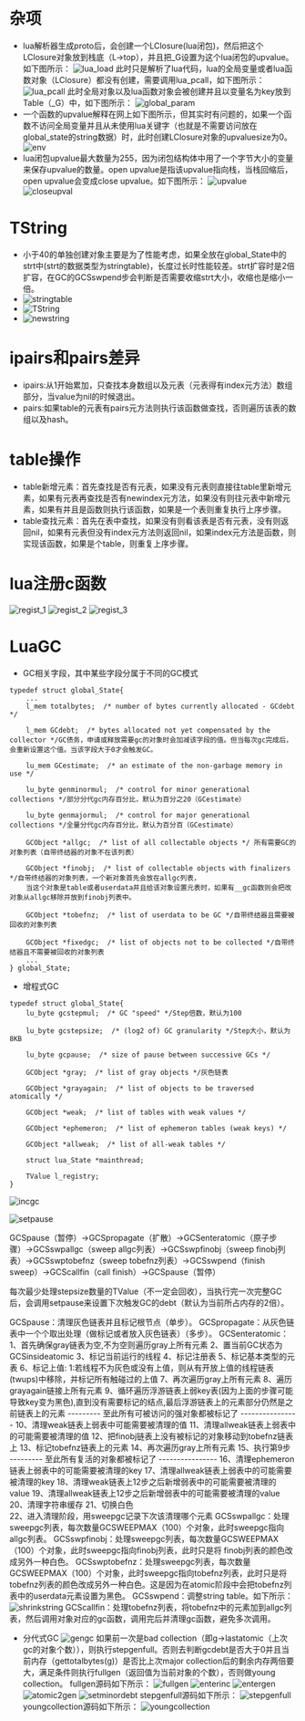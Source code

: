 # 杂项
+ lua解析器生成proto后，会创建一个LClosure(lua闭包)，然后把这个LClosure对象放到栈底（L->top），并且把_G设置为这个lua闭包的upvalue。如下图所示：
![lua_load](./picture/lua_load.png)
此时只是解析了lua代码，lua的全局变量或者lua函数对象（LClosure）都没有创建，需要调用lua_pcall，如下图所示：
![lua_pcall](./picture/lua_pcall.png)
此时全局对象以及lua函数对象会被创建并且以变量名为key放到Table（_G）中，如下图所示：
![global_param](./picture/global_param.png)
+ 一个函数的upvalue解释在网上如下图所示，但其实时有问题的，如果一个函数不访问全局变量并且从未使用lua关键字（也就是不需要访问放在global_state的string数据）时，此时创建LClosure对象的upvaluesize为0。
![env](./picture/env.png)
+ lua闭包upvalue最大数量为255，因为闭包结构体中用了一个字节大小的变量来保存upvalue的数量。open upvalue是指该upvalue指向栈，当栈回缩后，open upvalue会变成close upvalue。如下图所示：
![upvalue](./picture/upvalue.png)
![closeupval](./picture/closeupval.png)

# TString
+ 小于40的单独创建对象主要是为了性能考虑，如果全放在global_State中的strt中(strt的数据类型为stringtable)，长度过长时性能较差。strt扩容时是2倍扩容，在GC的GCSswpend步会判断是否需要收缩strt大小，收缩也是缩小一倍。
+ ![stringtable](./picture/stringtable.png)
+ ![TString](./picture/TString.png)
+ ![newstring](./picture/newstring.png)
  
# ipairs和pairs差异
+ ipairs:从1开始累加，只查找本身数组以及元表（元表得有index元方法）数组部分，当value为nil的时候退出。
+ pairs:如果table的元表有pairs元方法则执行该函数做查找，否则遍历该表的数组以及hash。

# table操作
+ table新增元素：首先查找是否有元表，如果没有元表则直接往table里新增元素，如果有元表再查找是否有newindex元方法，如果没有则往元表中新增元素，如果有并且是函数则执行该函数，如果是一个表则重复执行上序步骤。
+ table查找元素：首先在表中查找，如果没有则看该表是否有元表，没有则返回nil，如果有元表但没有index元方法则返回nil，如果index元方法是函数，则实现该函数，如果是个table，则重复上序步骤。

# lua注册c函数
![regist_1](./picture/regist_1.png)
![regist_2](./picture/regist_2.png)
![regist_3](./picture/regist_3.png)

# LuaGC
+ GC相关字段，其中某些字段分属于不同的GC模式
```
typedef struct global_State{
    ...
    l_mem totalbytes;  /* number of bytes currently allocated - GCdebt */
    
    l_mem GCdebt;  /* bytes allocated not yet compensated by the collector */GC债务，申请或释放需要gc的对象时会加减该字段的值。但当每次gc完成后，会重新设置这个值。当该字段大于0才会触发GC。

    lu_mem GCestimate;  /* an estimate of the non-garbage memory in use */

    lu_byte genminormul;  /* control for minor generational collections */部分分代gc内存百分比，默认为百分之20（GCestimate）

    lu_byte genmajormul;  /* control for major generational collections */全量分代gc内存百分比，默认为百分百（GCestimate）
    
    GCObject *allgc;  /* list of all collectable objects */ 所有需要GC的对象列表（自带终结器的对象不在该列表）

    GCObject *finobj;  /* list of collectable objects with finalizers */自带终结器的对象列表，一个新对象首先会放在allgc列表，
    当这个对象是table或者userdata并且给该对象设置元表时，如果有__gc函数则会把改对象从allgc移除并放到finobj列表中。

    GCObject *tobefnz;  /* list of userdata to be GC */自带终结器且需要被回收的对象列表

    GCObject *fixedgc;  /* list of objects not to be collected */自带终结器且不需要被回收的对象列表
    ...
} global_State;
```

+ 增程式GC
```
typedef struct global_State{
    lu_byte gcstepmul;  /* GC "speed" */Step倍数，默认为100

    lu_byte gcstepsize;  /* (log2 of) GC granularity */Step大小，默认为8KB

    lu_byte gcpause;  /* size of pause between successive GCs */

    GCObject *gray;  /* list of gray objects */灰色链表

    GCObject *grayagain;  /* list of objects to be traversed atomically */

    GCObject *weak;  /* list of tables with weak values */
    
    GCObject *ephemeron;  /* list of ephemeron tables (weak keys) */
    
    GCObject *allweak;  /* list of all-weak tables */

    struct lua_State *mainthread;

    TValue l_registry;
}
```
![incgc](./picture/incgc.png)

![setpause](./picture/setpause.png)

GCSpause（暂停）->GCSpropagate（扩散）->GCSenteratomic（原子步骤）->GCSswpallgc（sweep allgc列表）->GCSswpfinobj（sweep finobj列表）->GCSswptobefnz（sweep tobefnz列表）->GCSswpend（finish sweep）->GCScallfin（call finish）->GCSpause（暂停）

每次最少处理stepsize数量的TValue（不一定会回收），当执行完一次完整GC后，会调用setpause来设置下次触发GC的debt（默认为当前所占内存的2倍）。

GCSpause：清理灰色链表并且标记根节点（单步）。
GCSpropagate：从灰色链表中一个个取出处理（做标记或者放入灰色链表）（多步）。
GCSenteratomic：
    1、首先确保gray链表为空,不为空则遍历gray上所有元素
    2、置当前GC状态为GCSinsideatomic
    3、标记当前运行的线程
    4、标记注册表
    5、标记基本类型的元表
    6、标记上值:
        1:若线程不为灰色或没有上值，则从有开放上值的线程链表(twups)中移除，并标记所有触碰过的上值
    7、再次遍历gray上所有元素
    8、遍历grayagain链接上所有元素
    9、循环遍历浮游链表上弱key表(因为上面的步骤可能导致key变为黑色),直到没有需要标记的结点,最后浮游链表上的元素部分仍然是之前链表上的元素
    --------- 至此所有可被访问的强对象都被标记了 ----------------
    10、清理weak链表上弱表中可能需要被清理的值
    11、清理allweak链表上弱表中的可能需要被清理的值
    12、把finobj链表上没有被标记的对象移动到tobefnz链表上
    13、标记tobefnz链表上的元素
    14、再次遍历gray上所有元素
    15、执行第9步
    --------- 至此所有复活的对象都被标记了 ----------------
    16、清理ephemeron链表上弱表中的可能需要被清理的key
    17、清理allweak链表上弱表中的可能需要被清理的key
    18、清理weak链表上12步之后新增弱表中的可能需要被清理的value
    19、清理allweak链表上12步之后新增弱表中的可能需要被清理的value
    20、清理字符串缓存
    21、切换白色    
    22、进入清理阶段，用sweepgc记录下次该清理哪个元素
GCSswpallgc：处理sweepgc列表，每次数量GCSWEEPMAX（100）个对象，此时sweepgc指向allgc列表。
GCSswpfinobj：处理sweepgc列表，每次数量GCSWEEPMAX（100）个对象，此时sweepgc指向finobj列表，此时只是将
finobj列表的颜色改成另外一种白色。
GCSswptobefnz：处理sweepgc列表，每次数量GCSWEEPMAX（100）个对象，此时sweepgc指向tobefnz列表，此时只是将tobefnz列表的颜色改成另外一种白色。这是因为在atomic阶段中会把tobefnz列表中的userdata元素设置为黑色。
GCSswpend：调整string table。如下所示：
![shrinkstring](./picture/shrinkstring.png)
GCScallfin：处理tobefnz列表，将tobefnz中的元素加到allgc列表，然后调用对象对应的gc函数，调用完后并清理gc函数，避免多次调用。

+ 分代式GC
![gengc](./picture/gengc.png)
如果前一次是bad collection（即g->lastatomic（上次gc的对象个数）），则执行stepgenfull。否则去判断gcdebt是否大于0并且当前内存（gettotalbytes(g)）是否比上次major collection后的剩余内存两倍要大，满足条件则执行fullgen（返回值为当前对象的个数），否则做young collection。
fullgen源码如下所示：
![fullgen](./picture/fullgen.png)
![enterinc](./picture/enterinc.png)
![entergen](./picture/entergen.png)
![atomic2gen](./picture/atomic2gen.png)
![setminordebt](./picture/setminordebt.png)
stepgenfull源码如下所示：
![stepgenfull](./picture/stepgenfull.png)
youngcollection源码如下所示：
![youngcollection](./picture/youngcollection.png)